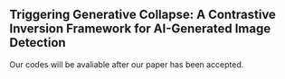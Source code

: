 ## Triggering Generative Collapse: A Contrastive Inversion Framework for AI-Generated Image Detection
Our codes will be avaliable after our paper has been accepted.
